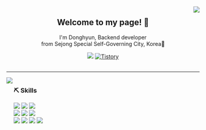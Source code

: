 <br>
<div align="center">
<br>
<img align="right" src="https://github-readme-stats.vercel.app/api?username=DHL68&show_icons=true&theme=vue-dark"/>

## Welcome to my page! 🌱 <br>
I'm Donghyun, Backend developer <br>
from Sejong Special Self-Governing City, Korea👋 <br>
 
<a href="https://hits.seeyoufarm.com"><img src="https://hits.seeyoufarm.com/api/count/incr/badge.svg?url=https%3A%2F%2Fgithub.com%2FDHL68%2Fhit-counter&count_bg=%2376B900&title_bg=%23555555&icon=github.svg&icon_color=%23E7E7E7&title=Github&edge_flat=false"/></a>
<a href="https://atommi.tistory.com/"><img alt="Tistory" src ="https://img.shields.io/badge/movvvv-343A40?style=for-the-badge&logo=Tistory&logoColor=white"/></a>
<br>
<br>
<hr>
</div>

<div style="display:flex">

<div align-items: center;>
<img align="left" align="right" src="https://github-readme-stats.vercel.app/api/top-langs/?username=DHL68&layout=compact&theme=vue-dark"/>
</div>

<div>
<h3>⛏ Skills</h3>
 <img src="https://img.shields.io/badge/Python-3776AB?style=for-the-badge&logo=Python&logoColor=white">
 <img src="https://img.shields.io/badge/Django-092E20?style=for-the-badge&logo=Django&logoColor=white">
 <img src="https://img.shields.io/badge/Flask-000000?style=for-the-badge&logo=Flask&logoColor=white"> <br>

 <img src="https://img.shields.io/badge/HTML5-e34f26?style=for-the-badge&logo=HTML5&logoColor=white">
 <img src="https://img.shields.io/badge/CSS3-1572B6?style=for-the-badge&logo=CSS3&logoColor=white">
 <img src="https://img.shields.io/badge/Javascript-F7DF1E?style=for-the-badge&logo=JavaScript&logoColor=white"> <br>

 <img src="https://img.shields.io/badge/Git-F05032?style=for-the-badge&logo=Git&logoColor=white">
 <img src="https://img.shields.io/badge/Github-181717?style=for-the-badge&logo=Github&logoColor=white">
 <img src="https://img.shields.io/badge/GitHub Actions-2088FF?&style=for-the-badge&logo=GitHub Actions&logoColor=white"/>
 <img src="https://img.shields.io/badge/Sourcetree-0052CC?style=for-the-badge&logo=Sourcetree&logoColor=white"> <br>
 <br>
</div>

</div>

<!--
**DHL68/DHL68** is a ✨ _special_ ✨ repository because its `README.md` (this file) appears on your GitHub profile.

Here are some ideas to get you started:

- 🔭 I’m currently working on ...
- 🌱 I’m currently learning ...
- 👯 I’m looking to collaborate on ...
- 🤔 I’m looking for help with ...
- 💬 Ask me about ...
- 📫 How to reach me: ...
- 😄 Pronouns: ...
- ⚡ Fun fact: ...
<img src="https://img.shields.io/badge/Visual Studio Code-007ACC?style=for-the-badge&logo=Visual Studio Code&logoColor=white">
 <img src="https://img.shields.io/badge/PyCharm-000000?style=for-the-badge&logo=PyCharm&logoColor=white"> <br>
 
 <img src="https://img.shields.io/badge/MongoDB-47A248?style=for-the-badge&logo=MongoDB&logoColor=white">
 <img src="https://img.shields.io/badge/MySQL-4479A1?style=for-the-badge&logo=MySQL&logoColor=white">
 <img src="https://img.shields.io/badge/Docker-2496ED?style=for-the-badge&logo=Docker&logoColor=white">
 <img src="https://img.shields.io/badge/Amazon EC2-FF9900?style=for-the-badge&logo=Amazon EC2&logoColor=white">
 <img src="https://img.shields.io/badge/Amazon S3-569A31?style=for-the-badge&logo=Amazon S3&logoColor=white"> <br>
-->
